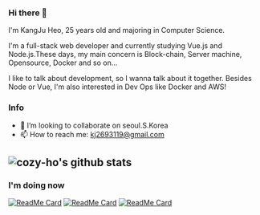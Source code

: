 ### Hi there 👋

I'm KangJu Heo, 25 years old and majoring in Computer Science.

I'm a full-stack web developer and currently studying Vue.js and Node.js.These days, my main concern is Block-chain, Server machine, Opensource, Docker and so on...

I like to talk about development, so I wanna talk about it together. Besides Node or Vue, I'm also interested in Dev Ops like Docker and AWS!

### Info

- 👯 I’m looking to collaborate on seoul.S.Korea
- 📫 How to reach me: kj2693119@gmail.com


![cozy-ho's github stats](https://github-readme-stats.vercel.app/api?username=cozy-ho&show_icons=true&theme=radical)
---

### I'm doing now

[![ReadMe Card](https://github-readme-stats.vercel.app/api/pin/?username=cozy-ho&repo=oh_my_pos)](https://github.com/anuraghazra/github-readme-stats)
[![ReadMe Card](https://github-readme-stats.vercel.app/api/pin/?username=byun618&repo=UFO)](https://github.com/anuraghazra/github-readme-stats)
[![ReadMe Card](https://github-readme-stats.vercel.app/api/pin/?username=cozy-ho&repo=Cozy-Ho.github.io)](https://github.com/anuraghazra/github-readme-stats)
